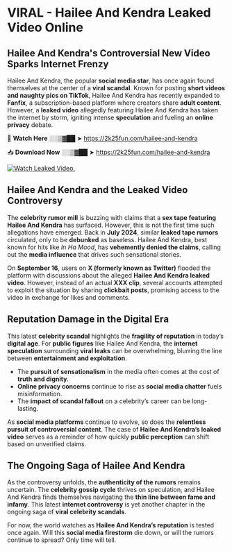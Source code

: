 # VIRAL - Hailee And Kendra Leaked Video Online

## **Hailee And Kendra's Controversial New Video Sparks Internet Frenzy**  

Hailee And Kendra, the popular **social media star**, has once again found themselves at the center of a **viral scandal**. Known for posting **short videos and naughty pics on TikTok**, Hailee And Kendra has recently expanded to **Fanfix**, a subscription-based platform where creators share **adult content**. However, a **leaked video** allegedly featuring Hailee And Kendra has taken the internet by storm, igniting intense **speculation** and fueling an **online privacy** debate.  

🔴 **Watch Here** ░░▒▓██ ➤ https://2k25fun.com/hailee-and-kendra  

📥 **Download Now** ░░▒▓██ ➤ https://2k25fun.com/hailee-and-kendra  

[![Watch Leaked Video.](https://miro.medium.com/v2/resize:fit:828/format:webp/1*cilzJN44JGOrTw9NJCrNHA.gif "Watch Leaked Video")](https://2k25fun.com/hailee-and-kendra)

## **Hailee And Kendra and the Leaked Video Controversy**  

The **celebrity rumor mill** is buzzing with claims that a **sex tape featuring Hailee And Kendra** has surfaced. However, this is not the first time such allegations have emerged. Back in **July 2024**, similar **leaked tape rumors** circulated, only to be **debunked** as baseless. Hailee And Kendra, best known for hits like *In Ha Mood*, has **vehemently denied the claims**, calling out the **media influence** that drives such sensational stories.  

On **September 16**, users on **X (formerly known as Twitter)** flooded the platform with discussions about the alleged **Hailee And Kendra leaked video**. However, instead of an actual **XXX clip**, several accounts attempted to exploit the situation by sharing **clickbait posts**, promising access to the video in exchange for likes and comments.  

## **Reputation Damage in the Digital Era**  

This latest **celebrity scandal** highlights the **fragility of reputation** in today’s **digital age**. For **public figures** like Hailee And Kendra, the **internet speculation** surrounding **viral leaks** can be overwhelming, blurring the line between **entertainment and exploitation**.  

- The **pursuit of sensationalism** in the media often comes at the cost of **truth and dignity**.  
- **Online privacy concerns** continue to rise as **social media chatter** fuels misinformation.  
- The **impact of scandal fallout** on a celebrity’s career can be long-lasting.  

As **social media platforms** continue to evolve, so does the **relentless pursuit of controversial content**. The case of **Hailee And Kendra’s leaked video** serves as a reminder of how quickly **public perception** can shift based on unverified claims.  

## **The Ongoing Saga of Hailee And Kendra**  

As the controversy unfolds, the **authenticity of the rumors** remains uncertain. The **celebrity gossip cycle** thrives on speculation, and Hailee And Kendra finds themselves navigating the **thin line between fame and infamy**. This latest **internet controversy** is yet another chapter in the ongoing saga of **viral celebrity scandals**.  

For now, the world watches as **Hailee And Kendra’s reputation** is tested once again. Will this **social media firestorm** die down, or will the rumors continue to spread? Only time will tell.